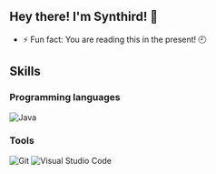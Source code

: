 ## Hey there! I'm Synthird! 👋

- ⚡ Fun fact: You are reading this in the present! 🕘

## Skills

### Programming languages

![Java](https://img.shields.io/badge/java-%23ED8B00.svg?style=for-the-badge&logo=openjdk&logoColor=white)

### Tools

![Git](https://img.shields.io/badge/version%20control:%20git-%23F05033.svg?style=for-the-badge&logo=git&logoColor=white)
![Visual Studio Code](https://custom-icon-badges.demolab.com/badge/Editor:%20Visual%20Studio%20Code-0078d7.svg?style=for-the-badge&logo=vsc&logoColor=white)


<!--
**Synthird/Synthird** is a ✨ _special_ ✨ repository because its `README.md` (this file) appears on your GitHub profile.

Here are some ideas to get you started:

- 🔭 I’m currently working on ...
- 🌱 I’m currently learning ...
- 👯 I’m looking to collaborate on ...
- 🤔 I’m looking for help with ...
- 💬 Ask me about ...
- 📫 How to reach me: ...
- 😄 Pronouns: ...
- ⚡ Fun fact: ...
-->
